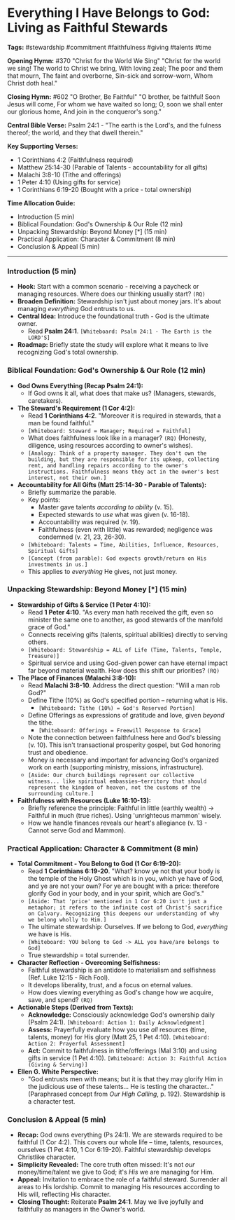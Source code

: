 # Everything I Have Belongs to God: Living as Faithful Stewards

**Tags:** #stewardship #commitment #faithfulness #giving #talents #time

**Opening Hymn:** #370 "Christ for the World We Sing"
"Christ for the world we sing! The world to Christ we bring, With loving zeal; The poor and them that mourn, The faint and overborne, Sin-sick and sorrow-worn, Whom Christ doth heal."

**Closing Hymn:** #602 "O Brother, Be Faithful"
"O brother, be faithful! Soon Jesus will come, For whom we have waited so long; O, soon we shall enter our glorious home, And join in the conqueror's song."

**Central Bible Verse:** Psalm 24:1 - "The earth is the Lord's, and the fulness thereof; the world, and they that dwell therein."

**Key Supporting Verses:**
*   1 Corinthians 4:2 (Faithfulness required)
*   Matthew 25:14-30 (Parable of Talents - accountability for all gifts)
*   Malachi 3:8-10 (Tithe and offerings)
*   1 Peter 4:10 (Using gifts for service)
*   1 Corinthians 6:19-20 (Bought with a price - total ownership)

**Time Allocation Guide:**
*   Introduction (5 min)
*   Biblical Foundation: God's Ownership & Our Role (12 min)
*   Unpacking Stewardship: Beyond Money [*] (15 min)
*   Practical Application: Character & Commitment (8 min)
*   Conclusion & Appeal (5 min)

---

### Introduction (5 min)
*   **Hook:** Start with a common scenario - receiving a paycheck or managing resources. Where does our thinking usually start? `(RQ)`
*   **Broaden Definition:** Stewardship isn't just about money jars. It's about managing *everything* God entrusts to us.
*   **Central Idea:** Introduce the foundational truth - God is the ultimate owner.
    *   Read **Psalm 24:1**. `[Whiteboard: Psalm 24:1 - The Earth is the LORD'S]`
*   **Roadmap:** Briefly state the study will explore what it means to live recognizing God's total ownership.

### Biblical Foundation: God's Ownership & Our Role (12 min)
*   **God Owns Everything (Recap Psalm 24:1):**
    *   If God owns it all, what does that make us? (Managers, stewards, caretakers).
*   **The Steward's Requirement (1 Cor 4:2):**
    *   Read **1 Corinthians 4:2**. "Moreover it is required in stewards, that a man be found faithful."
    *   `[Whiteboard: Steward = Manager; Required = Faithful]`
    *   What does faithfulness look like in a manager? `(RQ)` (Honesty, diligence, using resources according to owner's wishes).
    *   `[Analogy: Think of a property manager. They don't own the building, but they are responsible for its upkeep, collecting rent, and handling repairs according to the owner's instructions. Faithfulness means they act in the owner's best interest, not their own.]`
*   **Accountability for All Gifts (Matt 25:14-30 - Parable of Talents):**
    *   Briefly summarize the parable.
    *   Key points:
        *   Master gave talents *according to ability* (v. 15).
        *   Expected stewards to *use* what was given (v. 16-18).
        *   Accountability was required (v. 19).
        *   Faithfulness (even with little) was rewarded; negligence was condemned (v. 21, 23, 26-30).
    *   `[Whiteboard: Talents = Time, Abilities, Influence, Resources, Spiritual Gifts]`
    *   `[Concept (from parable): God expects growth/return on His investments in us.]`
    *   This applies to *everything* He gives, not just money.

### Unpacking Stewardship: Beyond Money [*] (15 min)
*   **Stewardship of Gifts & Service (1 Peter 4:10):**
    *   Read **1 Peter 4:10**. "As every man hath received the gift, even so minister the same one to another, as good stewards of the manifold grace of God."
    *   Connects receiving gifts (talents, spiritual abilities) directly to serving others.
    *   `[Whiteboard: Stewardship = ALL of Life (Time, Talents, Temple, Treasure)]`
    *   Spiritual service and using God-given power can have eternal impact far beyond material wealth. How does this shift our priorities? `(RQ)`
*   **The Place of Finances (Malachi 3:8-10):**
    *   Read **Malachi 3:8-10**. Address the direct question: "Will a man rob God?"
    *   Define Tithe (10%) as God's specified portion – returning what is His.
        *   `[Whiteboard: Tithe (10%) = God's Reserved Portion]`
    *   Define Offerings as expressions of gratitude and love, given *beyond* the tithe.
        *   `[Whiteboard: Offerings = Freewill Response to Grace]`
    *   Note the connection between faithfulness here and God's blessing (v. 10). This isn't transactional prosperity gospel, but God honoring trust and obedience.
    *   Money *is* necessary and important for advancing God's organized work on earth (supporting ministry, missions, infrastructure).
    *   `[Aside: Our church buildings represent our collective witness... like spiritual embassies—territory that should represent the kingdom of heaven, not the customs of the surrounding culture.]`
*   **Faithfulness with Resources (Luke 16:10-13):**
    *   Briefly reference the principle: Faithful in little (earthly wealth) -> Faithful in much (true riches). Using 'unrighteous mammon' wisely.
    *   How we handle finances reveals our heart's allegiance (v. 13 - Cannot serve God and Mammon).

### Practical Application: Character & Commitment (8 min)
*   **Total Commitment - You Belong to God (1 Cor 6:19-20):**
    *   Read **1 Corinthians 6:19-20**. "What? know ye not that your body is the temple of the Holy Ghost which is in you, which ye have of God, and ye are not your own? For ye are bought with a price: therefore glorify God in your body, and in your spirit, which are God's."
    *   `[Aside: That 'price' mentioned in 1 Cor 6:20 isn't just a metaphor; it refers to the infinite cost of Christ's sacrifice on Calvary. Recognizing this deepens our understanding of why we belong wholly to Him.]`
    *   The ultimate stewardship: Ourselves. If we belong to God, *everything* we have is His.
    *   `[Whiteboard: YOU belong to God -> ALL you have/are belongs to God]`
    *   True stewardship = total surrender.
*   **Character Reflection - Overcoming Selfishness:**
    *   Faithful stewardship is an antidote to materialism and selfishness (Ref. Luke 12:15 - Rich Fool).
    *   It develops liberality, trust, and a focus on eternal values.
    *   How does viewing everything as God's change how we acquire, save, and spend? `(RQ)`
*   **Actionable Steps (Derived from Texts):**
    *   **Acknowledge:** Consciously acknowledge God's ownership daily (Psalm 24:1). `[Whiteboard: Action 1: Daily Acknowledgment]`
    *   **Assess:** Prayerfully evaluate how you use *all* resources (time, talents, money) for His glory (Matt 25, 1 Pet 4:10). `[Whiteboard: Action 2: Prayerful Assessment]`
    *   **Act:** Commit to faithfulness in tithe/offerings (Mal 3:10) and using gifts in service (1 Pet 4:10). `[Whiteboard: Action 3: Faithful Action (Giving & Serving)]`
*   **Ellen G. White Perspective:**
    *   "God entrusts men with means; but it is that they may glorify Him in the judicious use of these talents... He is testing the character..." (Paraphrased concept from *Our High Calling*, p. 192). Stewardship is a character test.

### Conclusion & Appeal (5 min)
*   **Recap:** God owns everything (Ps 24:1). We are stewards required to be faithful (1 Cor 4:2). This covers our whole life – time, talents, resources, ourselves (1 Pet 4:10, 1 Cor 6:19-20). Faithful stewardship develops Christlike character.
*   **Simplicity Revealed:** The core truth often missed: It's not *our* money/time/talent we give to God; it's *His* we are managing for Him.
*   **Appeal:** Invitation to embrace the role of a faithful steward. Surrender all areas to His lordship. Commit to managing His resources according to His will, reflecting His character.
*   **Closing Thought:** Reiterate **Psalm 24:1**. May we live joyfully and faithfully as managers in the Owner's world.